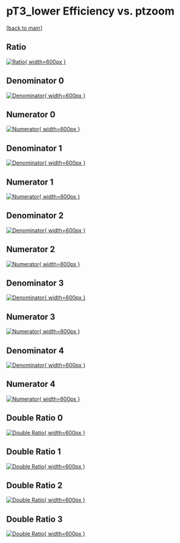 # pT3_lower Efficiency vs. ptzoom

[[back to main](./)]



## Ratio

[![Ratio](../mtv/var/pT3_lower_base_211_1_eff_ptzoom.png){ width=600px }](../mtv/var/pT3_lower_base_211_1_eff_ptzoom.pdf)

## Denominator 0

[![Denominator](../mtv/den/pT3_lower_base_211_1_eff_ptzoom_den0.png){ width=600px }](../mtv/den/pT3_lower_base_211_1_eff_ptzoom_den0.pdf)

## Numerator 0

[![Numerator](../mtv/num/pT3_lower_base_211_1_eff_ptzoom_num0.png){ width=600px }](../mtv/num/pT3_lower_base_211_1_eff_ptzoom_num0.pdf)

## Denominator 1

[![Denominator](../mtv/den/pT3_lower_base_211_1_eff_ptzoom_den1.png){ width=600px }](../mtv/den/pT3_lower_base_211_1_eff_ptzoom_den1.pdf)

## Numerator 1

[![Numerator](../mtv/num/pT3_lower_base_211_1_eff_ptzoom_num1.png){ width=600px }](../mtv/num/pT3_lower_base_211_1_eff_ptzoom_num1.pdf)

## Denominator 2

[![Denominator](../mtv/den/pT3_lower_base_211_1_eff_ptzoom_den2.png){ width=600px }](../mtv/den/pT3_lower_base_211_1_eff_ptzoom_den2.pdf)

## Numerator 2

[![Numerator](../mtv/num/pT3_lower_base_211_1_eff_ptzoom_num2.png){ width=600px }](../mtv/num/pT3_lower_base_211_1_eff_ptzoom_num2.pdf)

## Denominator 3

[![Denominator](../mtv/den/pT3_lower_base_211_1_eff_ptzoom_den3.png){ width=600px }](../mtv/den/pT3_lower_base_211_1_eff_ptzoom_den3.pdf)

## Numerator 3

[![Numerator](../mtv/num/pT3_lower_base_211_1_eff_ptzoom_num3.png){ width=600px }](../mtv/num/pT3_lower_base_211_1_eff_ptzoom_num3.pdf)

## Denominator 4

[![Denominator](../mtv/den/pT3_lower_base_211_1_eff_ptzoom_den4.png){ width=600px }](../mtv/den/pT3_lower_base_211_1_eff_ptzoom_den4.pdf)

## Numerator 4

[![Numerator](../mtv/num/pT3_lower_base_211_1_eff_ptzoom_num4.png){ width=600px }](../mtv/num/pT3_lower_base_211_1_eff_ptzoom_num4.pdf)

## Double Ratio 0

[![Double Ratio](../mtv/ratio/pT3_lower_base_211_1_eff_ptzoom_ratio0.png){ width=600px }](../mtv/ratio/pT3_lower_base_211_1_eff_ptzoom_ratio0.pdf)

## Double Ratio 1

[![Double Ratio](../mtv/ratio/pT3_lower_base_211_1_eff_ptzoom_ratio1.png){ width=600px }](../mtv/ratio/pT3_lower_base_211_1_eff_ptzoom_ratio1.pdf)

## Double Ratio 2

[![Double Ratio](../mtv/ratio/pT3_lower_base_211_1_eff_ptzoom_ratio2.png){ width=600px }](../mtv/ratio/pT3_lower_base_211_1_eff_ptzoom_ratio2.pdf)

## Double Ratio 3

[![Double Ratio](../mtv/ratio/pT3_lower_base_211_1_eff_ptzoom_ratio3.png){ width=600px }](../mtv/ratio/pT3_lower_base_211_1_eff_ptzoom_ratio3.pdf)

